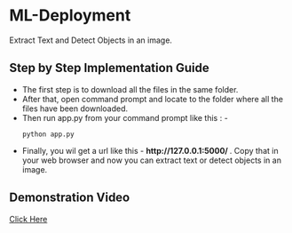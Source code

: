# ML-Deployment
Extract Text and Detect Objects in an image.
## Step by Step Implementation Guide
<ul>
  <li> The first step is to download all the files in the same folder. </li>
  <li> After that, open command prompt and locate to the folder where all the files have been downloaded.</li>
  <li> Then run app.py from your command prompt like this : -
 
```python app.py```
  <li> Finally, you wil get a url like this - <b> http://127.0.0.1:5000/ </b>. Copy that in your web browser and now you can extract text or detect objects in an image. </li>
</ul>

## Demonstration Video

[Click Here](https://drive.google.com/file/d/1U7irqUKq20K4EIqvxgwBdJHhBrY6JeeE/view?usp=sharing)
